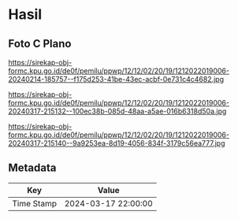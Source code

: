 # Hasil

## Foto C Plano

https://sirekap-obj-formc.kpu.go.id/de0f/pemilu/ppwp/12/12/02/20/19/1212022019006-20240214-185757--f175d253-41be-43ec-acbf-0e731c4c4682.jpg

https://sirekap-obj-formc.kpu.go.id/de0f/pemilu/ppwp/12/12/02/20/19/1212022019006-20240317-215132--100ec38b-085d-48aa-a5ae-016b6318d50a.jpg

https://sirekap-obj-formc.kpu.go.id/de0f/pemilu/ppwp/12/12/02/20/19/1212022019006-20240317-215140--9a9253ea-8d19-4056-834f-3179c56ea777.jpg


## Metadata

| Key        | Value               |
| ---------- | ------------------- |
| Time Stamp | 2024-03-17 22:00:00 |



